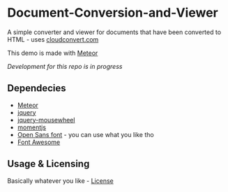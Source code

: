 # Document-Conversion-and-Viewer
A simple converter and viewer for documents that have been converted to HTML - uses [cloudconvert.com](https://cloudconvert.com)

This demo is made with [Meteor](https://www.meteor.com/)

*Development for this repo is in progress*

## Dependecies

* [Meteor](https://www.meteor.com/)
* [jquery](https://atmospherejs.com/meteor/jquery)
* [jquery-mousewheel](https://github.com/jquery/jquery-mousewheel)
* [momentjs](https://atmospherejs.com/momentjs/moment)
* [Open Sans font](https://www.google.com/fonts/specimen/Open+Sans) - you can use what you like tho
* [Font Awesome](fortawesome.github.io/Font-Awesome/)


## Usage & Licensing

Basically whatever you like - [License](https://github.com/Notebulb/Document-Converter-and-Viewer/blob/master/LICENSE)
